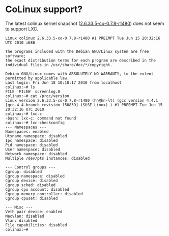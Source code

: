 # CoLinux support?


The latest colinux kernel snapshot ([2.6.33.5-co-0.7.8-r1480](http://www.colinux.org/snapshots/devel-coLinux-20100615.exe)) does not seem to support LXC.


    Linux colinux 2.6.33.5-co-0.7.8-r1480 #1 PREEMPT Tue Jun 15 20:32:16 UTC 2010 i686
    
    The programs included with the Debian GNU/Linux system are free software;
    the exact distribution terms for each program are described in the
    individual files in /usr/share/doc/*/copyright.
    
    Debian GNU/Linux comes with ABSOLUTELY NO WARRANTY, to the extent
    permitted by applicable law.
    Last login: Fri Jun 18 10:18:17 2010 from localhost
    colinux:~# ls
    FILE  FILEW  screenlog.0
    colinux:~# cat /proc/version
    Linux version 2.6.33.5-co-0.7.8-r1480 (hn@hn-lt) (gcc version 4.4.1 [gcc-4_4-branch revision 150839] (SUSE Linux) ) #1 PREEMPT Tue Jun 15 20:32:16 UTC 2010
    colinux:~# lxc-c
    -bash: lxc-c: command not found
    colinux:~# lxc-checkconfig
    --- Namespaces ---
    Namespaces: enabled
    Utsname namespace: disabled
    Ipc namespace: disabled
    Pid namespace: disabled
    User namespace: disabled
    Network namespace: disabled
    Multiple /dev/pts instances: disabled
    
    --- Control groups ---
    Cgroup: disabled
    Cgroup namespace: disabled
    Cgroup device: disabled
    Cgroup sched: disabled
    Cgroup cpu account: disabled
    Cgroup memory controller: disabled
    Cgroup cpuset: disabled
    
    --- Misc ---
    Veth pair device: enabled
    Macvlan: disabled
    Vlan: disabled
    File capabilities: disabled
    colinux:~#
